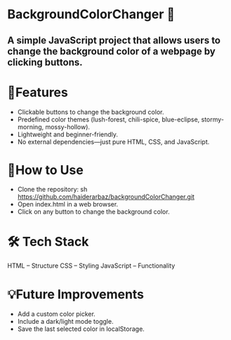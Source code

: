 # BackgroundColorChanger 🎨
## A simple JavaScript project that allows users to change the background color of a webpage by clicking buttons.

# 🚀Features
- Clickable buttons to change the background color.
- Predefined color themes (lush-forest, chili-spice, blue-eclipse, stormy-morning, mossy-hollow).
- Lightweight and beginner-friendly.
- No external dependencies—just pure HTML, CSS, and JavaScript.

# 📌How to Use
- Clone the repository:
sh
https://github.com/haiderarbaz/backgroundColorChanger.git
- Open index.html in a web browser.
- Click on any button to change the background color.

# 🛠️ Tech Stack
HTML – Structure
CSS – Styling
JavaScript – Functionality

# 💡Future Improvements
- Add a custom color picker.
- Include a dark/light mode toggle.
- Save the last selected color in localStorage.